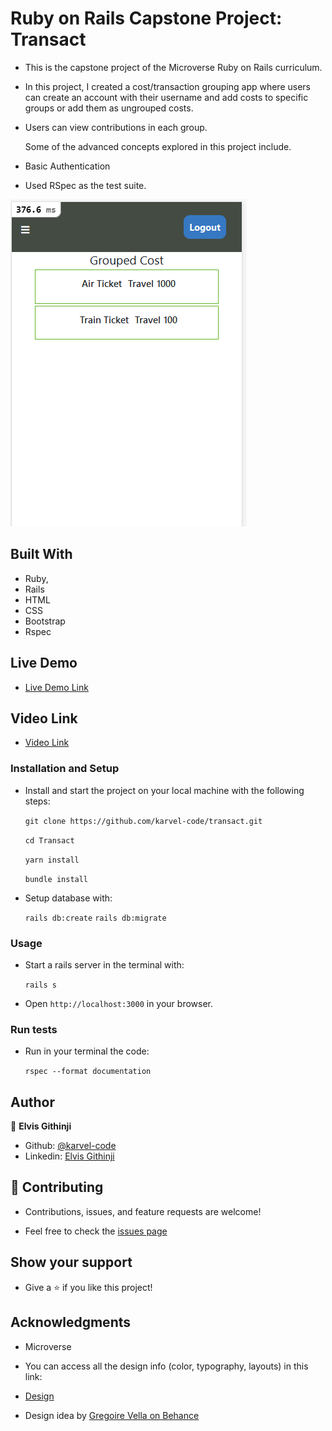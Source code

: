 # Ruby on Rails Capstone Project: Transact

- This is the capstone project of the Microverse Ruby on Rails curriculum.

- In this project, I created a cost/transaction grouping app where users can create an account with their username and add costs to specific groups or add them as ungrouped costs.

- Users can view contributions in each group.

  Some of the advanced concepts explored in this project include.

- Basic Authentication

- Used RSpec as the test suite.

![screenshot](./app/assets/images/project-screenshot.png)

## Built With

- Ruby,
- Rails
- HTML
- CSS
- Bootstrap
- Rspec

## Live Demo

- [Live Demo Link](https://pacific-sierra-20784.herokuapp.com)

## Video Link

- [Video Link](https://www.loom.com/share/3a15b5c218944e37874a7f07e5aced86)

### Installation and Setup

- Install and start the project on your local machine with the following steps:

  `git clone https://github.com/karvel-code/transact.git`

  `cd Transact`

  `yarn install`

  `bundle install`

- Setup database with:

  `rails db:create`
  `rails db:migrate`

### Usage

- Start a rails server in the terminal with:

  `rails s`

- Open `http://localhost:3000` in your browser.

### Run tests

- Run in your terminal the code:

  `rspec --format documentation`

## Author

👤 **Elvis Githinji**

- Github: [@karvel-code](https://github.com/karvel-code)
- Linkedin: [Elvis Githinji](https://www.linkedin.com/in/elvisgithinji/)

## 🤝 Contributing

- Contributions, issues, and feature requests are welcome!

- Feel free to check the [issues page](https://github.com/karvel-code/transact/issues)

## Show your support

- Give a ⭐️ if you like this project!

## Acknowledgments

- Microverse
- You can access all the design info (color, typography, layouts) in this link:

- [Design](https://www.behance.net/gallery/19759151/Snapscan-iOs-design-and-branding?tracking_source=)

- Design idea by [Gregoire Vella on Behance](https://www.behance.net/gregoirevella)
